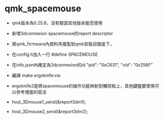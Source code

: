 # qmk_spacemouse

* qmk版本為0.25.8，沒有驗證其他版本能否使用

* 新增3dconnexion spacemouse的report descriptor

* 將qmk_firmware內資料夾複製到qmk安裝目錄底下，
* 在config.h加入一行 #define SPACEMOUSE
* 在info.json內確定為3dconnexion的id
  "pid": "0xC631",
  "vid": "0x256F"
* 編譯 make ergoknife:via

* ergoknife2是將spacemouse的操作功能映射到觸控板上，其他鍵盤要使用可以參考裡面的寫法
* host_3Dmouse1_send(&report3dm1);
* host_3Dmouse2_send(&report3dm2);

